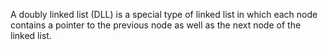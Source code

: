 A doubly linked list (DLL) is a special type of linked list in which each node contains a pointer to the previous node as well as the next node of the linked list.
